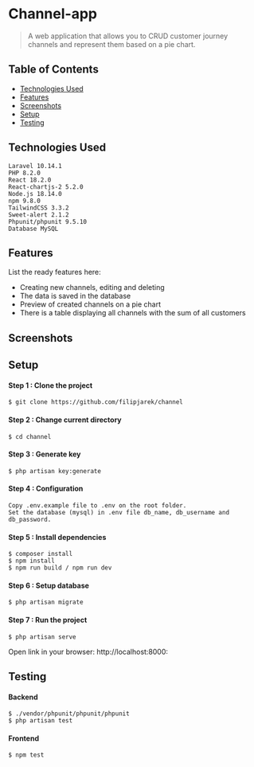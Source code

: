 # Channel-app
> A web application that allows you to CRUD customer journey channels and represent them based on a pie chart.

## Table of Contents
* [Technologies Used](#technologies-used)
* [Features](#features)
* [Screenshots](#screenshots)
* [Setup](#setup)
* [Testing](#testing)

## Technologies Used
    
    Laravel 10.14.1
    PHP 8.2.0
    React 18.2.0
    React-chartjs-2 5.2.0
    Node.js 18.14.0
    npm 9.8.0
    TailwindCSS 3.3.2
    Sweet-alert 2.1.2
    Phpunit/phpunit 9.5.10
    Database MySQL
    
## Features
List the ready features here:
- Creating new channels, editing and deleting
- The data is saved in the database
- Preview of created channels on a pie chart
- There is a table displaying all channels with the sum of all customers

## Screenshots

## Setup
#### Step 1 : Clone the project
```
$ git clone https://github.com/filipjarek/channel
```
#### Step 2 : Change current directory
```
$ cd channel
```
#### Step 3 : Generate key
```
$ php artisan key:generate
```
#### Step 4 : Configuration
```
Copy .env.example file to .env on the root folder.
Set the database (mysql) in .env file db_name, db_username and db_password.
```
#### Step 5 : Install dependencies
```
$ composer install
$ npm install
$ npm run build / npm run dev
```
#### Step 6 : Setup database
```
$ php artisan migrate
```
#### Step 7 : Run the project
```
$ php artisan serve
```
Open link in your browser: http://localhost:8000:

## Testing

#### Backend
```
$ ./vendor/phpunit/phpunit/phpunit
$ php artisan test
```
#### Frontend
```
$ npm test
```
